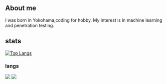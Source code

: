 ## About me
I was born in Yokohama,coding for hobby.
My interest is in machine learning and penetration testing.

## stats
 
[![Top Langs](https://github-readme-stats.vercel.app/api/top-langs/?username=woofyboss1&layout=compact&theme=dracula)](https://github.com/anuraghazra/github-readme-stats)

### langs
![](https://img.shields.io/badge/Java-007396?labelColor=yellowgreen&logo=Java)
![](https://img.shields.io/badge/Ruby-CC342D?labelColor=red&logo=Ruby)

